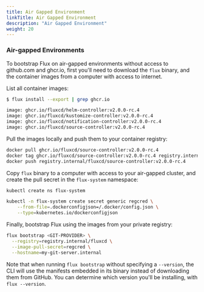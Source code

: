 ```yaml
---
title: Air Gapped Environment
linkTitle: Air Gapped Environment
description: "Air Gapped Environment"
weight: 20
---
```


### Air-gapped Environments

To bootstrap Flux on air-gapped environments without access to github.com and ghcr.io, first you'll need 
to download the `flux` binary, and the container images from a computer with access to internet.

List all container images:

```sh
$ flux install --export | grep ghcr.io

image: ghcr.io/fluxcd/helm-controller:v2.0.0-rc.4
image: ghcr.io/fluxcd/kustomize-controller:v2.0.0-rc.4
image: ghcr.io/fluxcd/notification-controller:v2.0.0-rc.4
image: ghcr.io/fluxcd/source-controller:v2.0.0-rc.4
```

Pull the images locally and push them to your container registry:

```sh
docker pull ghcr.io/fluxcd/source-controller:v2.0.0-rc.4
docker tag ghcr.io/fluxcd/source-controller:v2.0.0-rc.4 registry.internal/fluxcd/source-controller:v2.0.0-rc.4
docker push registry.internal/fluxcd/source-controller:v2.0.0-rc.4
```

Copy `flux` binary to a computer with access to your air-gapped cluster,
and create the pull secret in the `flux-system` namespace:

```sh
kubectl create ns flux-system

kubectl -n flux-system create secret generic regcred \
    --from-file=.dockerconfigjson=/.docker/config.json \
    --type=kubernetes.io/dockerconfigjson
```

Finally, bootstrap Flux using the images from your private registry:

```sh
flux bootstrap <GIT-PROVIDER> \
  --registry=registry.internal/fluxcd \
  --image-pull-secret=regcred \
  --hostname=my-git-server.internal
```

Note that when running `flux bootstrap` without specifying a `--version`,
the CLI will use the manifests embedded in its binary instead of downloading
them from GitHub. You can determine which version you'll be installing,
with `flux --version`.

